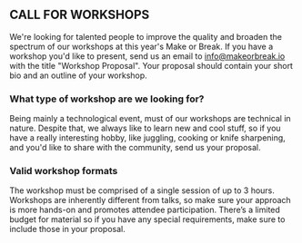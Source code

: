 ## CALL FOR WORKSHOPS

We're looking for talented people to improve the quality and broaden the spectrum of our workshops at this year's Make or Break. If you have a workshop you'd like to present, send us an email to info@makeorbreak.io with the title "Workshop Proposal". Your proposal should contain your short bio and an outline of your workshop.

### What type of workshop are we looking for?
Being mainly a technological event, must of our workshops are technical in nature. Despite that, we always like to learn new and cool stuff, so if you have a really interesting hobby, like juggling, cooking or knife sharpening, and you'd like to share with the community, send us your proposal.

### Valid workshop formats
The workshop must be comprised of a single session of up to 3 hours. Workshops are inherently different from talks, so make sure your approach is more hands-on and promotes attendee participation. There’s a limited budget for material so if you have any special requirements, make sure to include those in your proposal.
